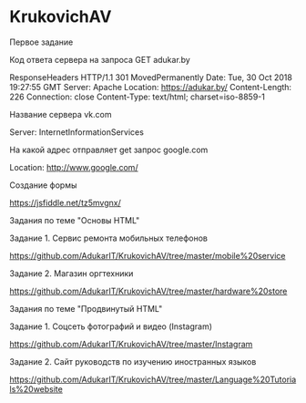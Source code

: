 # KrukovichAV

Первое задание

Код ответа сервера на запроса GET adukar.by

ResponseHeaders HTTP/1.1 301 MovedPermanently Date: Tue, 30 Oct 2018 19:27:55 GMT Server: Apache Location: https://adukar.by/ Content-Length: 226 Connection: close Content-Type: text/html; charset=iso-8859-1

Название сервера vk.com

Server: InternetInformationServices

На какой адрес отправляет get запрос google.com

Location: http://www.google.com/

Создание формы

https://jsfiddle.net/tz5mvgnx/


Задания по теме "Основы HTML"

Задание 1. Сервис ремонта мобильных телефонов

https://github.com/AdukarIT/KrukovichAV/tree/master/mobile%20service

Задание 2. Магазин оргтехники

https://github.com/AdukarIT/KrukovichAV/tree/master/hardware%20store

Задания по теме "Продвинутый HTML"

Задание 1. Соцсеть фотографий и видео (Instagram)

https://github.com/AdukarIT/KrukovichAV/tree/master/Instagram

Задание 2. Сайт руководств по изучению иностранных языков

https://github.com/AdukarIT/KrukovichAV/tree/master/Language%20Tutorials%20website
